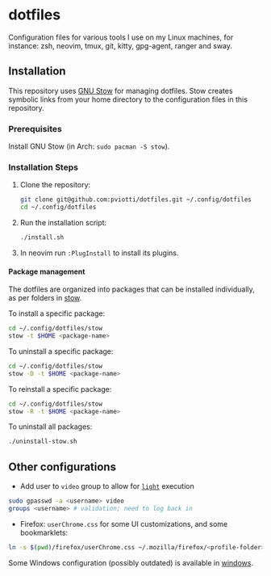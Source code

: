 # dotfiles

Configuration files for various tools I use on my Linux machines, for instance:
zsh, neovim, tmux, git, kitty, gpg-agent, ranger and sway.

## Installation

This repository uses [GNU Stow](https://www.gnu.org/software/stow/) for managing dotfiles.
Stow creates symbolic links from your home directory to the configuration files in this repository.

### Prerequisites

Install GNU Stow (in Arch: `sudo pacman -S stow`).

### Installation Steps

1. Clone the repository:
   ```bash
   git clone git@github.com:pviotti/dotfiles.git ~/.config/dotfiles
   cd ~/.config/dotfiles
   ```
2. Run the installation script:
   ```bash
   ./install.sh
   ```
3. In neovim run `:PlugInstall` to install its plugins.

#### Package management

The dotfiles are organized into packages that can be installed individually,
as per folders in [stow](./stow/).

To install a specific package:
```bash
cd ~/.config/dotfiles/stow
stow -t $HOME <package-name>
```

To uninstall a specific package:
```bash
cd ~/.config/dotfiles/stow
stow -D -t $HOME <package-name>
```

To reinstall a specific package:
```bash
cd ~/.config/dotfiles/stow
stow -R -t $HOME <package-name>
```

To uninstall all packages:
```bash
./uninstall-stow.sh
```

## Other configurations

- Add user to `video` group to allow for [`light`][light] execution
```bash
sudo gpasswd -a <username> video
groups <username> # validation; need to log back in
```
- Firefox: `userChrome.css` for some UI customizations, and some bookmarklets:
```bash
ln -s $(pwd)/firefox/userChrome.css ~/.mozilla/firefox/<profile-folder>/chrome/userChrome.css
```

Some Windows configuration (possibly outdated) is available in [windows](./windows/).


[light]: https://gitlab.com/dpeukert/light